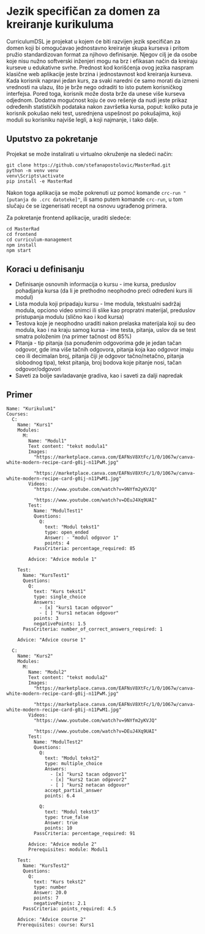 # Jezik specifičan za domen za kreiranje kurikuluma

CurriculumDSL je projekat u kojem će biti razvijen jezik specifičan za domen koji bi omogućavao jednostavno kreiranje skupa kurseva i pritom pružio standardizovan format za njihovo definisanje. Njegov cilj je da osobe koje nisu nužno softverski inženjeri mogu na brz i efikasan način da kreiraju kurseve u edukativne svrhe. Prednost kod korišćenja ovog jezika naspram klasične web aplikacije jeste brzina i jednostavnost kod kreiranja kurseva. Kada korisnik napravi jedan kurs, za svaki naredni će samo morati da izmeni vrednosti na ulazu, što je brže nego odraditi to isto putem korisničkog interfejsa. Pored toga, korisnik može dosta brže da unese više kurseva odjednom. Dodatna mogućnost koju će ovo rešenje da nudi jeste prikaz određenih statističkih podataka nakon završetka kursa, poput: koliko puta je korisnik pokušao neki test, usrednjena uspešnost po pokušajima, koji moduli su korisniku najviše legli, a koji najmanje, i tako dalje.

## Uputstvo za pokretanje
Projekat se može instalirati u virtualno okruženje na sledeći način:

```
git clone https://github.com/stefanapostolovic/MasterRad.git
python -m venv venv
venv\Scripts\activate
pip install -e MasterRad
```
Nakon toga aplikacija se može pokrenuti uz pomoć komande ```crc-run "[putanja do .crc datoteke]"```, ili samo putem komande ```crc-run```, u tom slučaju će se izgenerisati recept na osnovu ugrađenog primera.

Za pokretanje frontend aplikacije, uraditi sledeće:

```
cd MasterRad
cd frontend
cd curriculum-management
npm install
npm start
```
## Koraci u definisanju

* Definisanje osnovnih informacija o kursu - ime kursa, preduslov pohadjanja kursa (da li je prethodno neophodno preći određeni kurs ili modul)
* Lista modula koji pripadaju kursu - Ime modula, tekstualni sadržaj modula, opciono video snimci ili slike kao propratni materijal, preduslov pristupanja modulu (slično kao i kod kursa)
* Testova koje je neophodno uraditi nakon prelaska materijala koji su deo modula, kao i na kraju samog kursa - ime testa, pitanja, uslov da se test smatra položenim (na primer tačnost od 85%)
* Pitanja - tip pitanja (sa ponuđenim odgovorima gde je jedan tačan odgovor, gde ima više tačnih odgovora, pitanja koja kao odgovor imaju ceo ili decimalan broj, pitanja čiji je odgovor tačno/netačno, pitanja slobodnog tipa), tekst pitanja, broj bodova koje pitanje nosi, tačan odgovor/odgovori
* Saveti za bolje savladavanje gradiva, kao i saveti za dalji napredak

## Primer

```
Name: "Kurikulum1"
Courses:
  C:
    Name: "Kurs1"
    Modules:
      M:
        Name: "Modul1"
        Text content: "tekst modula1"
        Images: 
          "https://marketplace.canva.com/EAFNsV8XtFc/1/0/1067w/canva-white-modern-recipe-card-g0ij-n11PwM.jpg"

          "https://marketplace.canva.com/EAFNsV8XtFc/1/0/1067w/canva-white-modern-recipe-card-g0ij-n11PwM1.jpg"
        Videos:
          "https://www.youtube.com/watch?v=9NYfm2yKVJQ"

          "https://www.youtube.com/watch?v=DEuJ4Xq9UAI"
        Test:
          Name: "ModulTest1"
          Questions:
            Q:
              text: "Modul tekst1"
              type: open_ended
              Answer: - "modul odgovor 1"
              points: 4
          PassCriteria: percentage_required: 85

        Advice: "Advice module 1"
    
    Test:
      Name: "KursTest1"
      Questions:
        Q:
          text: "Kurs tekst1"
          type: single_choice
          Answers:
            - [x] "kurs1 tacan odgovor"
            - [ ] "kurs1 netacan odgovor"
          points: 3
          negativePoints: 1.5
      PassCriteria: number_of_correct_answers_required: 1
    
    Advice: "Advice course 1"

  C:
    Name: "Kurs2"
    Modules:
      M:
        Name: "Modul2"
        Text content: "tekst modula2"
        Images: 
          "https://marketplace.canva.com/EAFNsV8XtFc/1/0/1067w/canva-white-modern-recipe-card-g0ij-n11PwM.jpg"

          "https://marketplace.canva.com/EAFNsV8XtFc/1/0/1067w/canva-white-modern-recipe-card-g0ij-n11PwM1.jpg"
        Videos:
          "https://www.youtube.com/watch?v=9NYfm2yKVJQ"

          "https://www.youtube.com/watch?v=DEuJ4Xq9UAI"
        Test:
          Name: "ModulTest2"
          Questions:
            Q:
              text: "Modul tekst2"
              type: multiple_choice
              Answers:
                - [x] "kurs2 tacan odgovor1"
                - [x] "kurs2 tacan odgovor2"
                - [ ] "kurs2 netacan odgovor"
              accept_partial_answer
              points: 6.4

            Q:
              text: "Modul tekst3"
              type: true_false
              Answer: true
              points: 10
          PassCriteria: percentage_required: 91

        Advice: "Advice module 2"
        Prerequisites: module: Modul1
    
    Test:
      Name: "KursTest2"
      Questions:
        Q:
          text: "Kurs tekst2"
          type: number
          Answer: 20.0
          points: 7
          negativePoints: 2.1
      PassCriteria: points_required: 4.5
    
    Advice: "Advice course 2"
    Prerequisites: course: Kurs1

```
